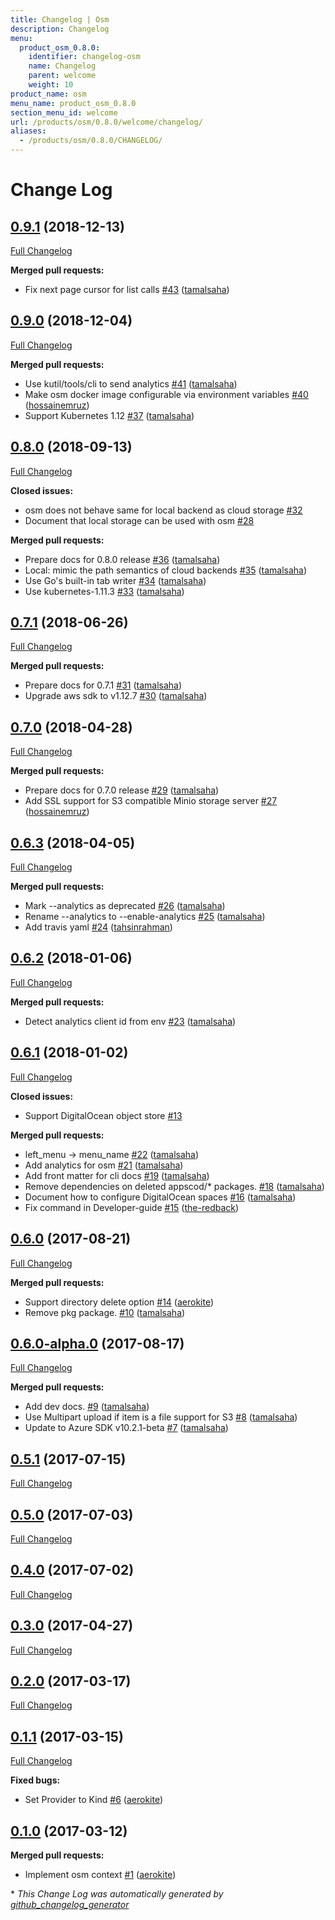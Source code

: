 ```yaml
---
title: Changelog | Osm
description: Changelog
menu:
  product_osm_0.8.0:
    identifier: changelog-osm
    name: Changelog
    parent: welcome
    weight: 10
product_name: osm
menu_name: product_osm_0.8.0
section_menu_id: welcome
url: /products/osm/0.8.0/welcome/changelog/
aliases:
  - /products/osm/0.8.0/CHANGELOG/
---
```


# Change Log

## [0.9.1](https://github.com/appscode/osm/tree/0.9.1) (2018-12-13)
[Full Changelog](https://github.com/appscode/osm/compare/0.9.0...0.9.1)

**Merged pull requests:**

- Fix next page cursor for list calls [\#43](https://github.com/appscode/osm/pull/43) ([tamalsaha](https://github.com/tamalsaha))

## [0.9.0](https://github.com/appscode/osm/tree/0.9.0) (2018-12-04)
[Full Changelog](https://github.com/appscode/osm/compare/0.8.0...0.9.0)

**Merged pull requests:**

- Use kutil/tools/cli to send analytics [\#41](https://github.com/appscode/osm/pull/41) ([tamalsaha](https://github.com/tamalsaha))
- Make osm docker image configurable via environment variables [\#40](https://github.com/appscode/osm/pull/40) ([hossainemruz](https://github.com/hossainemruz))
- Support Kubernetes 1.12 [\#37](https://github.com/appscode/osm/pull/37) ([tamalsaha](https://github.com/tamalsaha))

## [0.8.0](https://github.com/appscode/osm/tree/0.8.0) (2018-09-13)
[Full Changelog](https://github.com/appscode/osm/compare/0.7.1...0.8.0)

**Closed issues:**

- osm does not behave same for local backend as cloud storage [\#32](https://github.com/appscode/osm/issues/32)
- Document that local storage can be used with osm [\#28](https://github.com/appscode/osm/issues/28)

**Merged pull requests:**

- Prepare docs for 0.8.0 release [\#36](https://github.com/appscode/osm/pull/36) ([tamalsaha](https://github.com/tamalsaha))
- Local: mimic the path semantics of cloud backends [\#35](https://github.com/appscode/osm/pull/35) ([tamalsaha](https://github.com/tamalsaha))
- Use Go's built-in tab writer [\#34](https://github.com/appscode/osm/pull/34) ([tamalsaha](https://github.com/tamalsaha))
- Use kubernetes-1.11.3 [\#33](https://github.com/appscode/osm/pull/33) ([tamalsaha](https://github.com/tamalsaha))

## [0.7.1](https://github.com/appscode/osm/tree/0.7.1) (2018-06-26)
[Full Changelog](https://github.com/appscode/osm/compare/0.7.0...0.7.1)

**Merged pull requests:**

- Prepare docs for 0.7.1 [\#31](https://github.com/appscode/osm/pull/31) ([tamalsaha](https://github.com/tamalsaha))
- Upgrade aws sdk to v1.12.7 [\#30](https://github.com/appscode/osm/pull/30) ([tamalsaha](https://github.com/tamalsaha))

## [0.7.0](https://github.com/appscode/osm/tree/0.7.0) (2018-04-28)
[Full Changelog](https://github.com/appscode/osm/compare/0.6.3...0.7.0)

**Merged pull requests:**

- Prepare docs for 0.7.0 release [\#29](https://github.com/appscode/osm/pull/29) ([tamalsaha](https://github.com/tamalsaha))
- Add SSL support for S3 compatible Minio storage server [\#27](https://github.com/appscode/osm/pull/27) ([hossainemruz](https://github.com/hossainemruz))

## [0.6.3](https://github.com/appscode/osm/tree/0.6.3) (2018-04-05)
[Full Changelog](https://github.com/appscode/osm/compare/0.6.2...0.6.3)

**Merged pull requests:**

- Mark --analytics as deprecated [\#26](https://github.com/appscode/osm/pull/26) ([tamalsaha](https://github.com/tamalsaha))
- Rename --analytics to --enable-analytics [\#25](https://github.com/appscode/osm/pull/25) ([tamalsaha](https://github.com/tamalsaha))
- Add travis yaml [\#24](https://github.com/appscode/osm/pull/24) ([tahsinrahman](https://github.com/tahsinrahman))

## [0.6.2](https://github.com/appscode/osm/tree/0.6.2) (2018-01-06)
[Full Changelog](https://github.com/appscode/osm/compare/0.6.1...0.6.2)

**Merged pull requests:**

- Detect analytics client id from env [\#23](https://github.com/appscode/osm/pull/23) ([tamalsaha](https://github.com/tamalsaha))

## [0.6.1](https://github.com/appscode/osm/tree/0.6.1) (2018-01-02)
[Full Changelog](https://github.com/appscode/osm/compare/0.6.0...0.6.1)

**Closed issues:**

- Support DigitalOcean object store [\#13](https://github.com/appscode/osm/issues/13)

**Merged pull requests:**

- left\_menu -\> menu\_name [\#22](https://github.com/appscode/osm/pull/22) ([tamalsaha](https://github.com/tamalsaha))
- Add analytics for osm [\#21](https://github.com/appscode/osm/pull/21) ([tamalsaha](https://github.com/tamalsaha))
- Add front matter for cli docs [\#19](https://github.com/appscode/osm/pull/19) ([tamalsaha](https://github.com/tamalsaha))
- Remove dependencies on deleted appscod/\* packages. [\#18](https://github.com/appscode/osm/pull/18) ([tamalsaha](https://github.com/tamalsaha))
- Document how to configure DigitalOcean spaces [\#16](https://github.com/appscode/osm/pull/16) ([tamalsaha](https://github.com/tamalsaha))
- Fix command in Developer-guide [\#15](https://github.com/appscode/osm/pull/15) ([the-redback](https://github.com/the-redback))

## [0.6.0](https://github.com/appscode/osm/tree/0.6.0) (2017-08-21)
[Full Changelog](https://github.com/appscode/osm/compare/0.6.0-alpha.0...0.6.0)

**Merged pull requests:**

- Support directory delete option [\#14](https://github.com/appscode/osm/pull/14) ([aerokite](https://github.com/aerokite))
- Remove pkg package. [\#10](https://github.com/appscode/osm/pull/10) ([tamalsaha](https://github.com/tamalsaha))

## [0.6.0-alpha.0](https://github.com/appscode/osm/tree/0.6.0-alpha.0) (2017-08-17)
[Full Changelog](https://github.com/appscode/osm/compare/0.5.1...0.6.0-alpha.0)

**Merged pull requests:**

- Add dev docs. [\#9](https://github.com/appscode/osm/pull/9) ([tamalsaha](https://github.com/tamalsaha))
- Use Multipart upload if item is a file support for S3 [\#8](https://github.com/appscode/osm/pull/8) ([tamalsaha](https://github.com/tamalsaha))
- Update to Azure SDK v10.2.1-beta [\#7](https://github.com/appscode/osm/pull/7) ([tamalsaha](https://github.com/tamalsaha))

## [0.5.1](https://github.com/appscode/osm/tree/0.5.1) (2017-07-15)
[Full Changelog](https://github.com/appscode/osm/compare/0.5.0...0.5.1)

## [0.5.0](https://github.com/appscode/osm/tree/0.5.0) (2017-07-03)
[Full Changelog](https://github.com/appscode/osm/compare/0.4.0...0.5.0)

## [0.4.0](https://github.com/appscode/osm/tree/0.4.0) (2017-07-02)
[Full Changelog](https://github.com/appscode/osm/compare/0.3.0...0.4.0)

## [0.3.0](https://github.com/appscode/osm/tree/0.3.0) (2017-04-27)
[Full Changelog](https://github.com/appscode/osm/compare/0.2.0...0.3.0)

## [0.2.0](https://github.com/appscode/osm/tree/0.2.0) (2017-03-17)
[Full Changelog](https://github.com/appscode/osm/compare/0.1.1...0.2.0)

## [0.1.1](https://github.com/appscode/osm/tree/0.1.1) (2017-03-15)
[Full Changelog](https://github.com/appscode/osm/compare/0.1.0...0.1.1)

**Fixed bugs:**

- Set Provider to Kind [\#6](https://github.com/appscode/osm/pull/6) ([aerokite](https://github.com/aerokite))

## [0.1.0](https://github.com/appscode/osm/tree/0.1.0) (2017-03-12)
**Merged pull requests:**

- Implement osm context [\#1](https://github.com/appscode/osm/pull/1) ([aerokite](https://github.com/aerokite))



\* *This Change Log was automatically generated by [github_changelog_generator](https://github.com/skywinder/Github-Changelog-Generator)*
